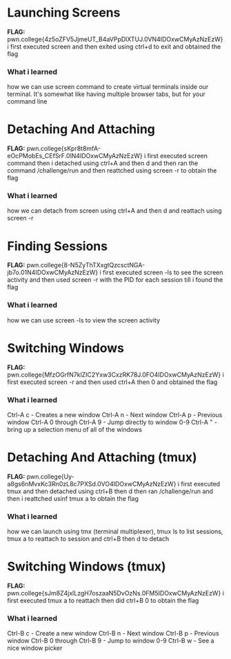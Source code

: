 # Launching Screens 

**FLAG:** pwn.college{4z5oZFV5JjmeUT_B4aVPpDlXTUJ.0VN4IDOxwCMyAzNzEzW}
i first executed screen and then exited using ctrl+d to exit and obtained the flag

### What i learned 
how we can use screen command to create virtual terminals inside our terminal. It's somewhat like having multiple browser tabs, but for your command line

# Detaching And Attaching 

**FLAG:** pwn.college{sKpr8t8mfA-eOcPMobEs_CEfSrF.0lN4IDOxwCMyAzNzEzW}
i first executed screen command then i detached using ctrl+A and then d and then ran the command /challenge/run and then reattched using screen -r to obtain the flag

### What i learned 
how we can detach from screen using ctrl+A and then d and reattach using screen -r 

# Finding Sessions

**FLAG:** pwn.college{8-N5ZyThTXxgtQzcsctNGA-jb7o.01N4IDOxwCMyAzNzEzW}
i first executed screen -ls to see the screen activity and then used screen -r with the PID for each session till i found the flag 

### What i learned 
how we can use screen -ls to view the screen activity

# Switching Windows 

**FLAG:** pwn.college{MfzOGrfN7klZIC2Yxw3CxzRK78J.0FO4IDOxwCMyAzNzEzW}
i first executed screen -r and then used ctrl+A then 0 and obtained the flag

### What i learned 
Ctrl-A c - Creates a new window
Ctrl-A n - Next window
Ctrl-A p - Previous window
Ctrl-A 0 through Ctrl-A 9 - Jump directly to window 0-9
Ctrl-A " - bring up a selection menu of all of the windows

# Detaching And Attaching (tmux)

**FLAG:** pwn.college{Uy-a8gs6nMvxKc3Rn0zL8c7PXSd.0VO4IDOxwCMyAzNzEzW}
i first executed tmux and then detached using ctrl+B then d then ran /challenge/run and then i reattched usinf tmux a to obtain the flag

### What i learned 
how we can launch using tmx (terminal multiplexer), tmux ls to list sessions, tmux a to reattach to session and ctrl+B then d to detach

# Switching Windows (tmux)

**FLAG:** pwn.college{sJm8Z4jxlLzgH7oszaaN5DvOzNs.0FM5IDOxwCMyAzNzEzW}
i first executed tmux a to reattach then did ctrl+B 0 to obtain the flag

### What i learned 
Ctrl-B c - Create a new window
Ctrl-B n - Next window
Ctrl-B p - Previous window
Ctrl-B 0 through Ctrl-B 9 - Jump to window 0-9
Ctrl-B w - See a nice window picker



